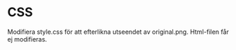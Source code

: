 # CSS

Modifiera style.css för att efterlikna utseendet av original.png. Html-filen får ej modifieras.
